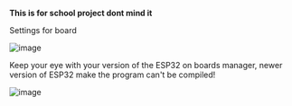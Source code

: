 **This is for school project dont mind it**

Settings for board

![image](https://github.com/user-attachments/assets/ed5f0778-f623-42ba-826f-94eaecd5abe1)

Keep your eye with your version of the ESP32 on boards manager, newer version of ESP32 make the program can't be compiled!

![image](https://github.com/user-attachments/assets/9771714d-33dc-4fdc-8259-4d815b110cf8)
